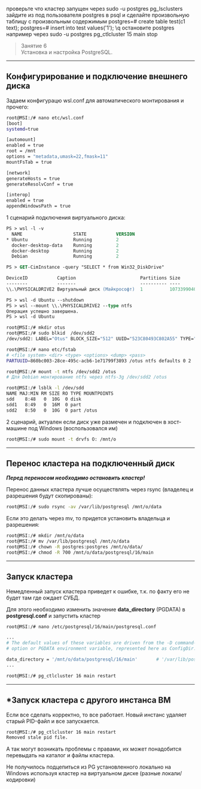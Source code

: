 проверьте что кластер запущен через sudo -u postgres pg_lsclusters
зайдите из под пользователя postgres в psql и сделайте произвольную таблицу с произвольным содержимым
postgres=# create table test(c1 text);
postgres=# insert into test values('1');
\q
остановите postgres например через sudo -u postgres pg_ctlcluster 15 main stop

> Занятие 6  
Установка и настройка PostgreSQL.
---
Конфигурирование и подключение внешнего диска
---
Задаем конфигурацю wsl.conf для автоматического монтирования и прочего:
```bash
root@MSI:/# nano etc/wsl.conf
[boot]
systemd=true

[automount]
enabled = true
root = /mnt
options = "metadata,umask=22,fmask=11"
mountFsTab = true

[network]
generateHosts = true
generateResolvConf = true

[interop]
enabled = true
appendWindowsPath = true
```
1 сценарий подключения виртуального диска:
```ps
PS > wsl -l -v
  NAME                   STATE           VERSION
* Ubuntu                 Running         2
  docker-desktop-data    Running         2
  docker-desktop         Running         2
  Debian                 Running         2

PS > GET-CimInstance -query "SELECT * from Win32_DiskDrive"

DeviceID           Caption                        Partitions Size          Model
--------           -------                        ---------- ----          -----
\\.\PHYSICALDRIVE2 Виртуальный диск (Майкрософт)  1          10733990400   Виртуальный диск (Майкрософт)

PS > wsl -d Ubuntu --shutdown
PS > wsl --mount \\.\PHYSICALDRIVE2 --type ntfs
Операция успешно завершена.
PS > wsl -d Ubuntu
```

```bash
root@MSI:/# mkdir otus
root@MSI:/# sudo blkid  /dev/sdd2
/dev/sdd2: LABEL="Otus" BLOCK_SIZE="512" UUID="523C80493C802A55" TYPE="ntfs" PARTLABEL="Basic data partition" PARTUUID="860bc003-28ce-495c-acb6-1e71799f3893"

root@MSI:/# nano etc/fstab
# <file system> <dir> <type> <options> <dump> <pass>
PARTUUID=860bc003-28ce-495c-acb6-1e71799f3893 /otus ntfs defaults 0 2

root@MSI:/# mount -t ntfs /dev/sdd2 /otus
# Для Debian монтирование ntfs через ntfs-3g /dev/sdd2 /otus

root@MSI:/# lsblk -l /dev/sdd
NAME MAJ:MIN RM SIZE RO TYPE MOUNTPOINTS
sdd    8:48   0  10G  0 disk
sdd1   8:49   0  16M  0 part
sdd2   8:50   0  10G  0 part /otus
```
2 сценарий, актуален если диск уже размечен и подключен в хост-машине под Windows (воспользовался им)
```bash
root@MSI:/# sudo mount -t drvfs O: /mnt/o
```
---
Перенос кластера на подключенный диск
---
***Перед переносом необходимо остановить кластер!***

Перенос данных кластера лучше осуществлять через rsync (владелец и разрешения будут скопированы):
```bash
root@MSI:/# sudo rsync -av /var/lib/postgresql /mnt/o/data
```
Если это делать через mv, то придется установить владельца и разрешения:
```bash
root@MSI:/# mkdir /mnt/o/data
root@MSI:/# mv /var/lib/postgresql /mnt/o/data
root@MSI:/# chown -R postgres:postgres /mnt/o/data/
root@MSI:/# chmod -R 700 /mnt/o/data/postgresql/16/main
```
---
Запуск кластера
---
Немедленный запуск кластера приведет к ошибке, т.к. по факту его не будет там где ождает СУБД.

Для этого необходимо изменить значение **data_directory** (PGDATA) в **postgresql.conf** и запустить кластер
```bash
root@MSI:/# nano /etc/postgresql/16/main/postgresql.conf

...
# The default values of these variables are driven from the -D command-line
# option or PGDATA environment variable, represented here as ConfigDir.

data_directory = '/mnt/o/data/postgresql/16/main'       # '/var/lib/postgresql/16/main'         # use data in another directory
...

root@MSI:/# pg_ctlcluster 16 main restart
```

---
*Запуск кластера c другого инстанса ВМ
---
Если все сделать корректно, то все работает. Новый инстанс удаляет старый PID-файл и все запускается. 
```bash
root@MSI:/# pg_ctlcluster 16 main restart
Removed stale pid file.
```
А так могут возникать проблемы с правами, их может понадобится перевыдать на каталог и файлы кластера.

Не получилось подцепиться из PG установленного локально на Windows используя кластер на виртуальном диске (разные локали/кодировки)